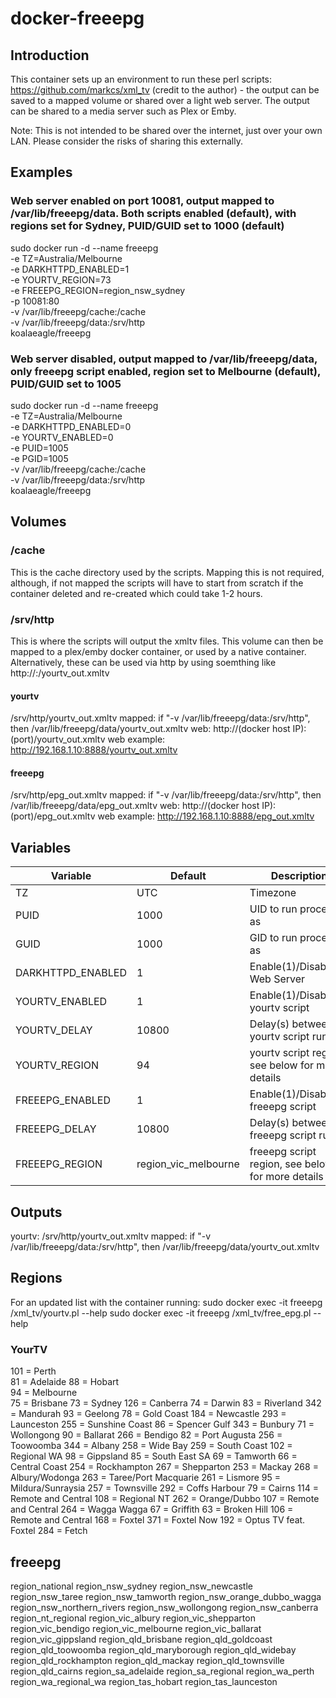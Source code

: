 # docker-freeepg
## Introduction

This container sets up an environment to run these perl scripts: https://github.com/markcs/xml_tv (credit to the author) - the output can be saved to a mapped volume or shared over a light web server. The output can be shared to a media server such as Plex or Emby.

Note: This is not intended to be shared over the internet, just over your own LAN. Please consider the risks of sharing this externally.

## Examples
### Web server enabled on port 10081, output mapped to /var/lib/freeepg/data. Both scripts enabled (default), with regions set for Sydney, PUID/GUID set to 1000 (default)

sudo docker run -d --name freeepg \
        -e TZ=Australia/Melbourne \
        -e DARKHTTPD_ENABLED=1 \
        -e YOURTV_REGION=73 \
        -e FREEEPG_REGION=region_nsw_sydney \
        -p 10081:80 \
        -v /var/lib/freeepg/cache:/cache \
        -v /var/lib/freeepg/data:/srv/http \
        koalaeagle/freeepg
        
### Web server disabled, output mapped to /var/lib/freeepg/data, only freeepg script enabled, region set to Melbourne (default), PUID/GUID set to 1005

sudo docker run -d --name freeepg \
        -e TZ=Australia/Melbourne \
        -e DARKHTTPD_ENABLED=0 \
        -e YOURTV_ENABLED=0 \
        -e PUID=1005 \
        -e PGID=1005 \
        -v /var/lib/freeepg/cache:/cache \
        -v /var/lib/freeepg/data:/srv/http \
        koalaeagle/freeepg

## Volumes
### /cache
This is the cache directory used by the scripts. Mapping this is not required, although, if not mapped the scripts will have to start from scratch if the container deleted and re-created which could take 1-2 hours.
### /srv/http
This is where the scripts will output the xmltv files. This volume can then be mapped to a plex/emby docker container, or used by a native container. Alternatively, these can be used via http by using soemthing like http://<docker host IP>:<port>/yourtv_out.xmltv
#### yourtv
/srv/http/yourtv_out.xmltv
mapped: if "-v /var/lib/freeepg/data:/srv/http", then /var/lib/freeepg/data/yourtv_out.xmltv
web: http://(docker host IP):(port)/yourtv_out.xmltv
web example: http://192.168.1.10:8888/yourtv_out.xmltv
#### freeepg
/srv/http/epg_out.xmltv
mapped: if "-v /var/lib/freeepg/data:/srv/http", then /var/lib/freeepg/data/epg_out.xmltv
web: http://(docker host IP):(port)/epg_out.xmltv
web example: http://192.168.1.10:8888/epg_out.xmltv


## Variables


|Variable         |Default|Description                 |
|-----------------|----|-------------------------------|
|TZ               |UTC | Timezone |
|PUID             |1000|UID to run process as  |
|GUID             |1000|GID to run process as  |
|DARKHTTPD_ENABLED|1|Enable(1)/Disable(2) Web Server   |
|YOURTV_ENABLED   |1|Enable(1)/Disable(2) yourtv script              |
|YOURTV_DELAY     |10800| Delay(s) between yourtv script runs|
|YOURTV_REGION    |94| yourtv script region, see below for more details|
|FREEEPG_ENABLED   |1|Enable(1)/Disable(2) freeepg script              |
|FREEEPG_DELAY     |10800| Delay(s) between freeepg script runs|
|FREEEPG_REGION    |region_vic_melbourne| freeepg script region, see below for more details|


## Outputs

yourtv: /srv/http/yourtv_out.xmltv
mapped: if "-v /var/lib/freeepg/data:/srv/http", then /var/lib/freeepg/data/yourtv_out.xmltv

## Regions
For an updated list with the container running:
sudo docker exec -it freeepg /xml_tv/yourtv.pl --help
sudo docker exec -it freeepg /xml_tv/free_epg.pl --help


### YourTV
101     =       Perth                                                          
81      =       Adelaide
88      =       Hobart    
94      =       Melbourne                                                      
75      =       Brisbane
73      =       Sydney
126     =       Canberra
74      =       Darwin
83      =       Riverland
342     =       Mandurah
93      =       Geelong
78      =       Gold Coast
184     =       Newcastle
293     =       Launceston
255     =       Sunshine Coast
86      =       Spencer Gulf
343     =       Bunbury
71      =       Wollongong
90      =       Ballarat
266     =       Bendigo
82      =       Port Augusta
256     =       Toowoomba
344     =       Albany
258     =       Wide Bay
259     =       South Coast
102     =       Regional WA
98      =       Gippsland
85      =       South East SA
69      =       Tamworth
66      =       Central Coast
254     =       Rockhampton
267     =       Shepparton
253     =       Mackay
268     =       Albury/Wodonga
263     =       Taree/Port Macquarie
261     =       Lismore
95      =       Mildura/Sunraysia
257     =       Townsville
292     =       Coffs Harbour
79      =       Cairns
114     =       Remote and Central
108     =       Regional NT
262     =       Orange/Dubbo
107     =       Remote and Central
264     =       Wagga Wagga
67      =       Griffith
63      =       Broken Hill
106     =       Remote and Central
168     =       Foxtel
371     =       Foxtel Now
192     =       Optus TV feat. Foxtel
284     =       Fetch

## freeepg
region_national
region_nsw_sydney
region_nsw_newcastle
region_nsw_taree
region_nsw_tamworth
region_nsw_orange_dubbo_wagga
region_nsw_northern_rivers
region_nsw_wollongong
region_nsw_canberra
region_nt_regional
region_vic_albury
region_vic_shepparton
region_vic_bendigo
region_vic_melbourne
region_vic_ballarat
region_vic_gippsland
region_qld_brisbane
region_qld_goldcoast
region_qld_toowoomba
region_qld_maryborough
region_qld_widebay
region_qld_rockhampton
region_qld_mackay
region_qld_townsville
region_qld_cairns
region_sa_adelaide
region_sa_regional
region_wa_perth
region_wa_regional_wa
region_tas_hobart
region_tas_launceston
